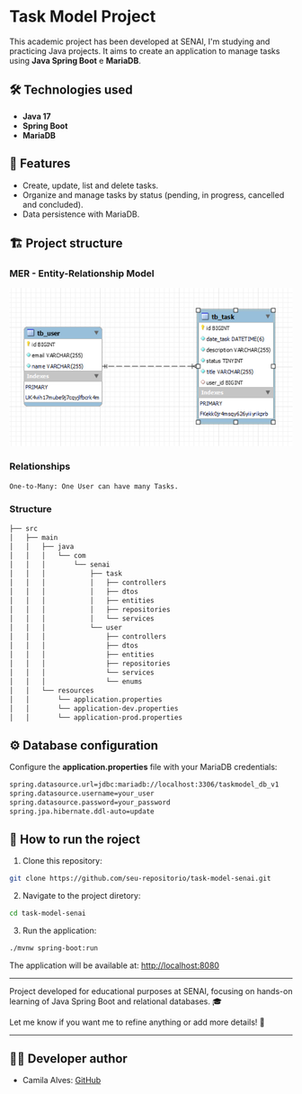 # Task Model Project

This academic project has been developed at SENAI, I'm studying and practicing Java projects.
It aims to create an application to manage tasks using **Java Spring Boot** e **MariaDB**.

## 🛠️ Technologies used
- **Java 17**
- **Spring Boot**
- **MariaDB**

## 📂 Features
- Create, update, list and delete tasks.
- Organize and manage tasks by status (pending, in progress, cancelled and concluded).
- Data persistence with MariaDB.

## 🏗️ Project structure

### MER - Entity-Relationship Model
![img.png](img.png)

### Relationships
`One-to-Many: One User can have many Tasks.`

### Structure
```
├── src
│   ├── main
│   │   ├── java
│   │   │   └── com
│   │   │       └── senai
│   │   │           ├── task
│   │   │           │   ├── controllers
│   │   │           │   ├── dtos
│   │   │           │   ├── entities
│   │   │           │   ├── repositories
│   │   │           │   └── services
│   │   │           └── user
│   │   │               ├── controllers
│   │   │               ├── dtos
│   │   │               ├── entities
│   │   │               ├── repositories
│   │   │               └── services
│   │   │               └── enums
│   │   └── resources
│   │       └── application.properties
│   │       └── application-dev.properties
│   │       └── application-prod.properties
```

## ⚙️ Database configuration
Configure the **application.properties** file with your MariaDB credentials:

```properties
spring.datasource.url=jdbc:mariadb://localhost:3306/taskmodel_db_v1
spring.datasource.username=your_user
spring.datasource.password=your_password
spring.jpa.hibernate.ddl-auto=update
```

## 🚀 How to run the roject

1. Clone this repository:
```bash
git clone https://github.com/seu-repositorio/task-model-senai.git
```

2. Navigate to the project diretory:
```bash
cd task-model-senai
```

3. Run the application:
```bash
./mvnw spring-boot:run
```

The application will be available at: [http://localhost:8080](http://localhost:8080)

---

Project developed for educational purposes at SENAI, focusing on hands-on learning of Java Spring Boot and relational databases. 🎓

Let me know if you want me to refine anything or add more details! 🚀

---

## 👩‍💻 Developer author
* Camila Alves: [GitHub](https://github.com/alvescamila87)

